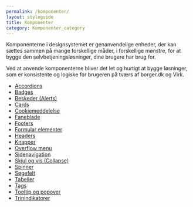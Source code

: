 ```yaml
---
permalink: /komponenter/
layout: styleguide
title: Komponenter
category: Komponenter_category
---
```

<p class="font-lead">Komponenterne i designsystemet er genanvendelige enheder, der kan sættes sammen på mange forskellige måder, i forskellige mønstre, for at bygge den selvbetjeningsløsninger, dine brugere har brug for.</p>
<p class="font-lead">Ved at anvende komponenterne bliver det let og hurtigt at bygge løsninger, som er konsistente og logiske for brugeren på tværs af borger.dk og Virk.</p>

<ul class="d-md-none">
    <li><a href="/komponenter/accordions/" class="bold-link">Accordions</a></li>
    <li><a href="/komponenter/badges/" class="bold-link">Badges</a></li>
    <li><a href="/komponenter/beskeder/" class="bold-link">Beskeder (Alerts)</a></li>
    <li><a href="/komponenter/cards/" class="bold-link">Cards</a></li>
    <li><a href="/komponenter/cookiemeddelelse/" class="bold-link">Cookiemeddelelse</a></li>
    <li><a href="/komponenter/tabnav/" class="bold-link">Faneblade</a></li>
    <li><a href="/komponenter/footers/" class="bold-link">Footers</a></li>
    <li><a href="/komponenter/form-controls/" class="bold-link">Formular elementer</a></li>
    <li><a href="/komponenter/headers/" class="bold-link">Headers</a></li>
    <li><a href="/komponenter/buttons/" class="bold-link">Knapper</a></li>
    <li><a href="/komponenter/overflowmenu/" class="bold-link">Overflow menu</a></li>
    <li><a href="/komponenter/sidenav/" class="bold-link">Sidenavigation</a></li>
    <li><a href="/komponenter/collapse/" class="bold-link">Skjul og vis (Collapse)</a></li>
    <li><a href="/komponenter/spinner/" class="bold-link">Spinner</a></li>
    <li><a href="/komponenter/search/" class="bold-link">Søgefelt</a></li>
    <li><a href="/komponenter/tables/" class="bold-link">Tabeller</a></li>
    <li><a href="/komponenter/tags/" class="bold-link">Tags</a></li>
    <li><a href="/komponenter/tooltip/" class="bold-link">Tooltip og popover</a></li>
    <li><a href="/komponenter/trinindikatorer/" class="bold-link">Trinindikatorer</a></li>
</ul>
